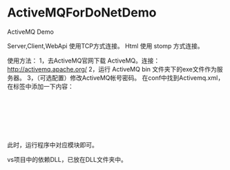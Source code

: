 # ActiveMQForDoNetDemo
ActiveMQ Demo

Server,Client,WebApi 使用TCP方式连接。
Html 使用 stomp 方式连接。

使用方法：
1，去ActiveMQ官网下载 ActiveMQ。连接：http://activemq.apache.org/
2，运行 ActiveMQ bin 文件夹下的exe文件作为服务器。
3，（可选配置）修改ActiveMQ帐号密码。
	在conf中找到Activemq.xml，在标签<broker>中添加一下内容：
		<!-- 添加访问ActiveMQ的账号密码 -->  
        <plugins>  
            <simpleAuthenticationPlugin>  
                <users>  
                    <authenticationUser username="admin" password="123456" groups="users,admins"/>  
                </users>  
            </simpleAuthenticationPlugin>  
        </plugins>  
		
此时，运行程序中对应模块即可。

vs项目中的依赖DLL，已放在DLL文件夹中。
